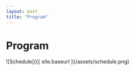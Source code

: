 ```yaml
---
layout: post
title: "Program"
---
```

# Program
![Schedule]({{ site.baseurl }}/assets/schedule.png)



















